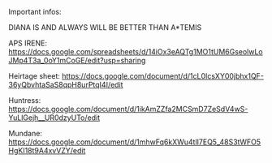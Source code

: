 Important infos:

DIANA IS AND ALWAYS WILL BE BETTER THAN A*TEMIS

APS IRENE: https://docs.google.com/spreadsheets/d/14iOx3eAQTg1MO1tUM6GseolwLoJMp4T3a_0oY1mCoGE/edit?usp=sharing

Heirtage sheet: https://docs.google.com/document/d/1cL0IcsXY00jbhx1QF-36yQbvhtaSaS8qpH8urPtqI4I/edit

Huntress: https://docs.google.com/document/d/1ikAmZZfa2MCSmD7ZeSdV4wS-YuLlGejh__UR0dzyUTo/edit

Mundane: https://docs.google.com/document/d/1mhwFq6kXWu4tlI7EQ5_48S3tWFO5HgKI18t9A4xvVZY/edit

